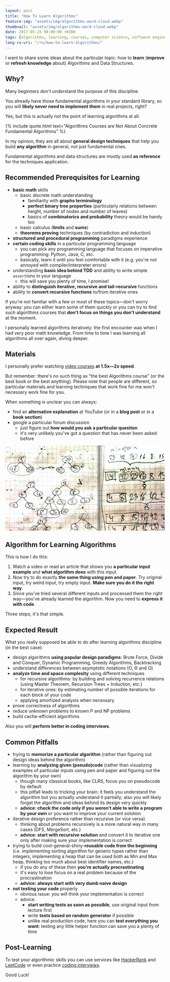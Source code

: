 ```yaml
---
layout: post
title: "How To Learn Algorithms"
feature-img: "assets/img/algorithms-word-cloud.webp"
thumbnail: "assets/img/algorithms-word-cloud.webp"
date: 2017-05-25 08:00:00 +0300
tags: [algorithms, learning, courses, computer science, software engineering, interview]
lang-ru-uri: "/ru/how-to-learn-algorithms/"
---
```


I want to share some ideas about the particular topic: how to **learn** (**improve** or **refresh knowledge** about) Algorithms and Data Structures.

## Why?
Many beginners don't understand the purpose of this discipline.

You already have those fundamental algorithms in your standard library, so you will **likely never need to implement them** in real projects, right?

Yes, but this is actually not the point of learning algorithms at all.
<!--more-->

{% include quote.html text="Algorithms Courses are Not About Concrete Fundamental Algorithms" %}

In my opinion, they are all about **general design techniques** that help you build **any algorithm** in general, not just fundamental ones.

Fundamental algorithms and data structures are mostly used **as reference** for the techniques application.

## Recommended Prerequisites for Learning
- **basic math** skills
    - basic discrete math understanding
        - familiarity with **graphs terminology**
        - **perfect binary tree properties** (particularly relations between height, number of nodes and number of leaves)
        - basics of **combinatorics and probability** theory would be handy too
    - basic calculus (**limits** and **sums**)
    - **theorems proving** techniques (by contradiction and induction)
- **structured and procedural programming** paradigms experience
- **certain coding skills** in a particular programming language
    - you can pick any programming language that focuses on imperative programming: Python, Java, C, etc.
    - basically, learn it until you feel comfortable with it (e.g. you're not annoyed with compiler/interpreter errors)
- understanding **basic idea behind TDD** and ability to write simple `assert`ions in your language
    - this will save you plenty of time, I promise!
- ability to **distinguish iterative, recursive and tail-recursive** functions
- ability to **convert recursive functions** to/from iterative ones

If you're not familiar with a few or most of these topics—don't worry anyway: you can either learn some of them quickly or you can try to find such algorithms courses that **don't focus on things you don't understand** at the moment.

I personally learned algorithms iteratively: the first encounter was when I had very poor math knowledge.
From time to time I was learning all algorithms all over again, diving deeper.

## Materials
I personally prefer watching [video courses](/ru/алгоритмы-и-структуры-данных-простыми-словами/#подборка-материалов) **at 1.5x—2x speed**.

But remember: there's no such thing as "the best Algorithms course" (or the best book or the best anything).
Please note that people are different, so particular materials and learning techniques that work fine for me won't necessary work fine for you.

When something is unclear you can always:
- find an **alternative explanation** at YouTube (or in a **blog post** or in a **book section**)
- google a particular forum discussion
    - just figure out **how would you ask a particular question**
    - it's very unlikely you've got a question that has never been asked before

![](/assets/img/input-example.webp)

## Algorithm for Learning Algorithms
This is how I do this:
1. Watch a video or read an article that shows you **a particular input example** and **what algorithm does** with this input.
2. Now try to do exactly **the same thing using pen and paper**. Try original input, try weird input, try empty input. **Make sure you do it the right way**.
3. Since you've tried several different inputs and processed them the right way—you've already learned the algorithm. Now you need to **express it with code**.

Three steps, it's that simple.

## Expected Result
What you really supposed be able to do after learning algorithms discipline (in the best case):
- design algorithms **using popular design paradigms**: Brute Force, Divide and Conquer, Dynamic Programming, Greedy Algorithms, Backtracking
- understand differences between asymptotic notations (O, Θ and Ω)
- **analyze time and space complexity** using different techniques
    - for recursive algorithms: by building and solving recurrence relations (using Master Theorem, Recursion Trees + Induction, etc.)
    - for iterative ones: by estimating number of possible iterations for each block of your code
    - applying amortized analysis when necessary
- prove correctness of algorithms
- reduce unknown problems to known P and NP problems
- build cache-efficient algorithms

Also you will **perform better in coding interviews**.

## Common Pitfalls
- trying to **memorize a particular algorithm** (rather than figuring out design ideas behind the algorithm)
- learning by **analyzing given (pseudo)code** (rather than visualizing examples of particular inputs using pen and paper and figuring out the algorithm by your own)
    - though many classical books, like CLRS, focus you on pseudocode by default
    - this pitfall leads to tricking your brain: it feels you understand the algorithm but you actually understand it partially; also you will likely forget the algorithm and ideas behind its design very quickly
    - **advice: check the code only if you weren't able to write a program by your own** or you want to improve your current solution
- iterative design preference rather than recursive (or vice versa)
    - thinking about problems recursively is a more natural way in many cases (DFS, MergeSort, etc.)
    - **advice: start with recursive solution** and convert it to iterative one only after making sure your implementation is correct
- trying to build cool-general-shiny-**reusable code from the beginning** (i.e. implementing sorting algorithm for generic types rather than integers, implementing a heap that can be used both as Min and Max heap, thinking too much about best identifier names, etc.)
    - if you do any of these then **you're actually procrastinating**
    - it's easy to lose focus on a real problem because of the procrastination
    - **advice: always start with very dumb naive design**
- **not testing your code** properly
    - obvious issue: you will think your implementation is correct
    - advice:
        - **start writing tests as soon as possible**, use original input from lecture first
        - write **tests based on random generator** if possible
        - unlike real production code, here you can **test everything you want**: testing any little helper function can save you a plenty of time

## Post-Learning
To test your algorithmic skills you can use services like [HackerRank](https://www.hackerrank.com) and [LeetCode](https://leetcode.com) or even practice [coding interviews](https://www.pramp.com/).

Good Luck!

